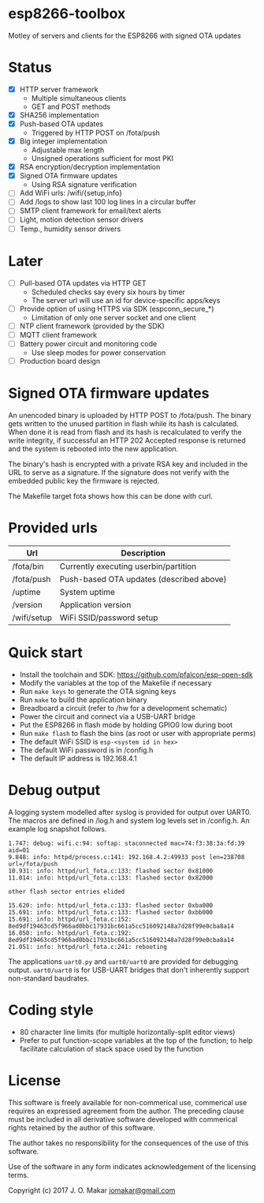 # esp8266-toolbox
Motley of servers and clients for the ESP8266 with signed OTA updates

# Status
- [x] HTTP server framework
  - Multiple simultaneous clients
  - GET and POST methods
- [x] SHA256 implementation
- [x] Push-based OTA updates
  - Triggered by HTTP POST on /fota/push
- [x] Big integer implementation
  - Adjustable max length
  - Unsigned operations sufficient for most PKI
- [x] RSA encryption/decryption implementation
- [x] Signed OTA firmware updates
  - Using RSA signature verification
- [ ] Add WiFi urls: /wifi/{setup,info}
- [ ] Add /logs to show last 100 log lines in a circular buffer
- [ ] SMTP client framework for email/text alerts
- [ ] Light, motion detection sensor drivers
- [ ] Temp., humidity sensor drivers

# Later
- [ ] Pull-based OTA updates via HTTP GET
  - Scheduled checks say every six hours by timer
  - The server url will use an id for device-specific apps/keys
- [ ] Provide option of using HTTPS via SDK (espconn_secure_*)
  - Limitation of only one server socket and one client
- [ ] NTP client framework (provided by the SDK)
- [ ] MQTT client framework
- [ ] Battery power circuit and monitoring code
  - Use sleep modes for power conservation
- [ ] Production board design

# Signed OTA firmware updates
An unencoded binary is uploaded by HTTP POST to /fota/push.  The binary gets
written to the unused partition in flash while its hash is calculated.  When done
it is read from flash and its hash is recalculated to verify the write integrity,
if successful an HTTP 202 Accepted response is returned and the system is
rebooted into the new application.

The binary's hash is encrypted with a private RSA key and included in the URL to
serve as a signature.  If the signature does not verify with the embedded public
key the firmware is rejected.

The Makefile target fota shows how this can be done with curl.

# Provided urls
Url | Description
--- | -----------
/fota/bin | Currently executing userbin/partition
/fota/push | Push-based OTA updates (described above)
/uptime | System uptime
/version | Application version
/wifi/setup | WiFi SSID/password setup

# Quick start
- Install the toolchain and SDK: https://github.com/pfalcon/esp-open-sdk
- Modify the variables at the top of the Makefile if necessary
- Run `make keys` to generate the OTA signing keys
- Run `make` to build the application binary
- Breadboard a circuit (refer to /hw for a development schematic)
- Power the circuit and connect via a USB-UART bridge
- Put the ESP8266 in flash mode by holding GPIO0 low during boot
- Run `make flash` to flash the bins (as root or user with appropriate perms)
- The default WiFi SSID is `esp-<system id in hex>`
- The default WiFi password is in /config.h
- The default IP address is 192.168.4.1

# Debug output
A logging system modelled after syslog is provided for output over UART0.  The
macros are defined in /log.h and system log levels set in /config.h.  An example
log snapshot follows.

    1.747: debug: wifi.c:94: softap: staconnected mac=74:f3:38:3a:fd:39 aid=01
    9.848: info: httpd/process.c:141: 192.168.4.2:49933 post len=238708 url=/fota/push
    10.931: info: httpd/url_fota.c:133: flashed sector 0x81000
    11.014: info: httpd/url_fota.c:133: flashed sector 0x82000

    other flash sector entries elided

    15.620: info: httpd/url_fota.c:133: flashed sector 0xba000
    15.691: info: httpd/url_fota.c:133: flashed sector 0xbb000
    15.691: info: httpd/url_fota.c:152: 8ed9df19463cd5f966ad0bbc17931bc661a5cc516092148a7d28f99e0cba8a14
    16.050: info: httpd/url_fota.c:192: 8ed9df19463cd5f966ad0bbc17931bc661a5cc516092148a7d28f99e0cba8a14
    21.051: info: httpd/url_fota.c:241: rebooting

The applications `uart0.py` and `uart0/uart0` are provided for debugging output.
`uart0/uart0` is for USB-UART bridges that don't inherently support non-standard
baudrates.

# Coding style
- 80 character line limits (for multiple horizontally-split editor views)
- Prefer to put function-scope variables at the top of the function; to help
  facilitate calculation of stack space used by the function

# License
This software is freely available for non-commerical use, commerical use requires
an expressed agreement from the author. The preceding clause must be included in
all derivative software developed with commerical rights retained by the author
of this software.

The author takes no responsibility for the consequences of the use of this
software.

Use of the software in any form indicates acknowledgement of the licensing terms.

Copyright (c) 2017 J. O. Makar <jomakar@gmail.com>
